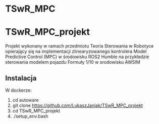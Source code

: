 # TSwR_MPC

# TSwR_MPC_projekt

Projekt wykonany w ramach przedmiotu Teoria Sterowania w Robotyce opierający się na implementacji zlinearyzowanego kontrolera Model Predictive Control (MPC) w środowisku ROS2 Humble na przykładzie sterowania modelem 
pojazdu Formuły 1/10 w srodowisku AWSIM  

## Instalacja
W dockerze:
1. cd autoware
2. git clone https://github.com/LukaszJaniak/TSwR_MPC_projekt
3. cd TSwR_MPC_projekt
4. ./setup_env.bash
